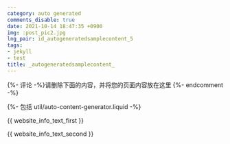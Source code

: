 ```yaml
---
category: auto generated
comments_disable: true
date: 2021-10-14 18:47:35 +0900
img: :post_pic2.jpg
lng_pair: id_autogeneratedsamplecontent_5
tags:
- jekyll
- test
title: _autogeneratedsamplecontent_
---
```


{%- 评论 -%}请删除下面的内容，并将您的页面内容放在这里 {%- endcomment -%}

{%- 包括 util/auto-content-generator.liquid -%}

<!-- outline-start -->

{{ website_info_text_first }}

<!-- outline-end -->

{{ website_info_text_second }}
